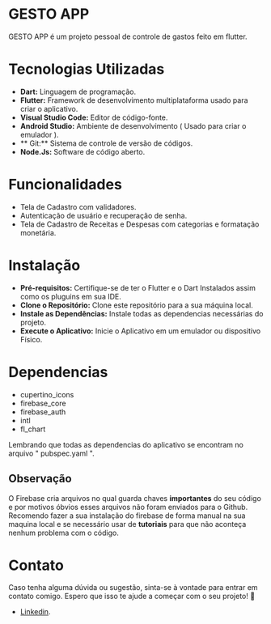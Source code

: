 # GESTO APP 
GESTO APP é um projeto pessoal de controle de gastos feito em flutter.

# Tecnologias Utilizadas
  - **Dart:** Linguagem de programação.
  - **Flutter:** Framework de desenvolvimento multiplataforma usado para criar o aplicativo.
  - **Visual Studio Code:** Editor de código-fonte.
  - **Android Studio:** Ambiente de desenvolvimento ( Usado para criar o emulador ).
  - ** Git:** Sistema de controle de versão de códigos.
  - **Node.Js:** Software de código aberto.

# Funcionalidades
  - Tela de Cadastro com validadores.
  - Autenticação de usuário e recuperação de senha.
  - Tela de Cadastro de Receitas e Despesas com categorias e formatação monetária.
 
# Instalação
  - **Pré-requisitos:** Certifique-se de ter o Flutter e o Dart Instalados assim como os pluguins em sua IDE.
  - **Clone o Repositório:** Clone este repositório para a sua máquina local.
  - **Instale as Dependências:** Instale todas as dependencias necessárias do projeto.
  - **Execute o Aplicativo:** Inicie o Aplicativo em um emulador ou dispositivo Físico.

# Dependencias
  - cupertino_icons
  - firebase_core
  - firebase_auth
  - intl
  - fl_chart

  Lembrando que todas as dependencias do aplicativo se encontram no arquivo " pubspec.yaml ".

  ## Observação
  O Firebase cria arquivos no qual guarda chaves **importantes** do seu código e por motivos óbvios esses arquivos
  não foram enviados para o Github. Recomendo fazer a sua instalação do firebase de forma manual na sua maquina local e 
  se necessário usar de **tutoriais** para que não aconteça nenhum problema com o código. 
  

# Contato
  Caso tenha alguma dúvida ou sugestão, sinta-se à vontade para entrar em contato comigo.
  Espero que isso te ajude a começar com o seu projeto! 🚀

  - [Linkedin](https://www.linkedin.com/in/jo%C3%A3o-victor-r-cavalier-b900991a3/).
